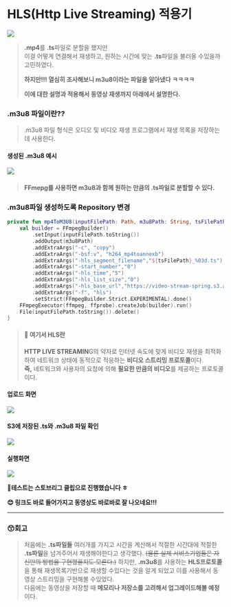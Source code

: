 # HLS(Http Live Streaming) 적용기

![](https://velog.velcdn.com/images/van1164/post/7c9b65b1-521e-4630-aa43-d17f8ab09eae/image.gif)

> **.mp4**를 **.ts**파일로 분할을 했지만\
> 이걸 어떻게 연결해서 재생하고, 원하는 시간에 맞는 **.ts**파일을 불러올 수있을까 고민하였다.
>
> **하지만!!! 열심히 조사해보니 m3u8이라는 파일을 알아냈다 ㅋㅋㅋㅋ**
>
> **이에 대한 설명과 적용해서 동영상 재생까지 아래에서 설명한다.**

### .m3u8 파일이란?? <a href="#m3u8" id="m3u8"></a>

> .m3u8 파일 형식은 오디오 및 비디오 재생 프로그램에서 재생 목록을 저장하는 데 사용한다.

#### 생성된 .m3u8 예시 <a href="#m3u8" id="m3u8"></a>

![](https://velog.velcdn.com/images/van1164/post/a63f2b1f-ee83-4b9b-ac6a-2adb06220e35/image.png)

> #### FFmepg를 사용하면 m3u8과 함께 원하는 만큼의 .ts파일로 분할할 수 있다. <a href="#ffmepg-m3u8-ts" id="ffmepg-m3u8-ts"></a>

### .m3u8파일 생성하도록 Repository 변경 <a href="#m3u8-repository" id="m3u8-repository"></a>

```kotlin
private fun mp4ToM3U8(inputFilePath: Path, m3u8Path: String, tsFilePath : String) {
    val builder = FFmpegBuilder()
        .setInput(inputFilePath.toString())
        .addOutput(m3u8Path)
        .addExtraArgs("-c", "copy")
        .addExtraArgs("-bsf:v", "h264_mp4toannexb")
        .addExtraArgs("-hls_segment_filename","${tsFilePath}_%03d.ts")
        .addExtraArgs("-start_number","0")
        .addExtraArgs("-hls_time","5")
        .addExtraArgs("-hls_list_size","0")
        .addExtraArgs("-hls_base_url","https://video-stream-spring.s3.ap-northeast-2.amazonaws.com/")
        .addExtraArgs("-f", "hls")
        .setStrict(FFmpegBuilder.Strict.EXPERIMENTAL).done()
    FFmpegExecutor(ffmpeg, ffprobe).createJob(builder).run()
    File(inputFilePath.toString()).delete()
}
```

> #### 🌭 여기서 HLS란 <a href="#hls" id="hls"></a>
>
> **HTTP LIVE STREAMIN**G의 약자로 인터넷 속도에 맞게 비디오 재생을 최적화 하여 네트워크 상태에 동적으로 적응하는 **비디오 스트리밍 프로토콜**이다.\
> **즉,** 네트워크와 사용자의 요청에 의해 **필요한 만큼의 비디오**를 제공하는 프로토콜이다.

#### 업로드 화면 <a href="#undefined" id="undefined"></a>

![](https://velog.velcdn.com/images/van1164/post/09b04127-c4a5-490c-80de-278623246bf2/image.png)

#### S3에 저장된 .ts와 .m3u8 파일 확인 <a href="#s3-ts-m3u8" id="s3-ts-m3u8"></a>

![](https://velog.velcdn.com/images/van1164/post/502b8a3d-67b0-4594-8f67-a59a7a1c3b18/image.png)

#### 실행화면 <a href="#undefined" id="undefined"></a>

![](https://velog.velcdn.com/images/van1164/post/f4c30c6c-0cef-4349-861a-1c44dda512d8/image.gif)

**🥰테스트는 스토브리그 클립으로 진행했습니다 ㅎ**

**😊 링크도 바로 들어가지고 동영상도 바로바로 잘 나오네요!!!**

***

### 😙회고 <a href="#undefined" id="undefined"></a>

> 처음에는 **.ts파일들** 여러개를 가지고 시간을 계산해서 적절한 시간대에 적절한 **.ts파일**을 넘겨주어서 재생해야한다고 생각했다. ~~(물론 실제 서비스기업들은 자신만의 방법을 구현했을지도 모른다.)~~ 하지만, **.m3u8**를 사용하는 **HLS프로토콜**을 통해 재생목록기반으로 재생할 수있다는 것을 알게 되었고 이를 사용해서 동영상 스트리밍을 구현해볼 수있었다.\
> 다음에는 동영상을 저장할 때 **메모리나 저장소를 고려해서 업그레이드해볼 예정**이다.
